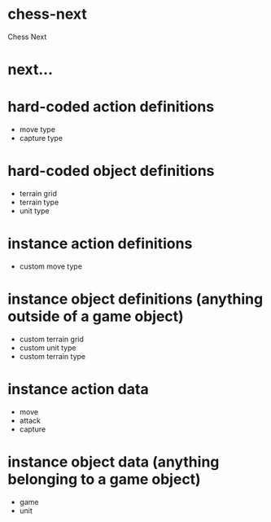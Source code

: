 # chess-next
Chess Next

# next...

# hard-coded action definitions
- move type
- capture type

# hard-coded object definitions
- terrain grid
- terrain type
- unit type

# instance action definitions
- custom move type

# instance object definitions (anything outside of a game object)
- custom terrain grid
- custom unit type
- custom terrain type

# instance action data
- move
- attack
- capture

# instance object data (anything belonging to a game object)
- game
- unit
